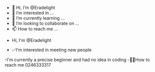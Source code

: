 - 👋 Hi, I’m @Eradelight
- 👀 I’m interested in ...
- 🌱 I’m currently learning ...
- 💞️ I’m looking to collaborate on ...
- 📫 How to reach me ...

<!---
Eradelight/Eradelight is a ✨ special ✨ repository because its `README.md` (this file) appears on your GitHub profile.
You can click the Preview link to take a look at your changes.
--->
- Hi, I'm @Eradelight

- ✅I'm interested in meeting new people

-I'm currently a precise beginner and had no idea in coding 
-🤲🏻How to reach me 0246333317

